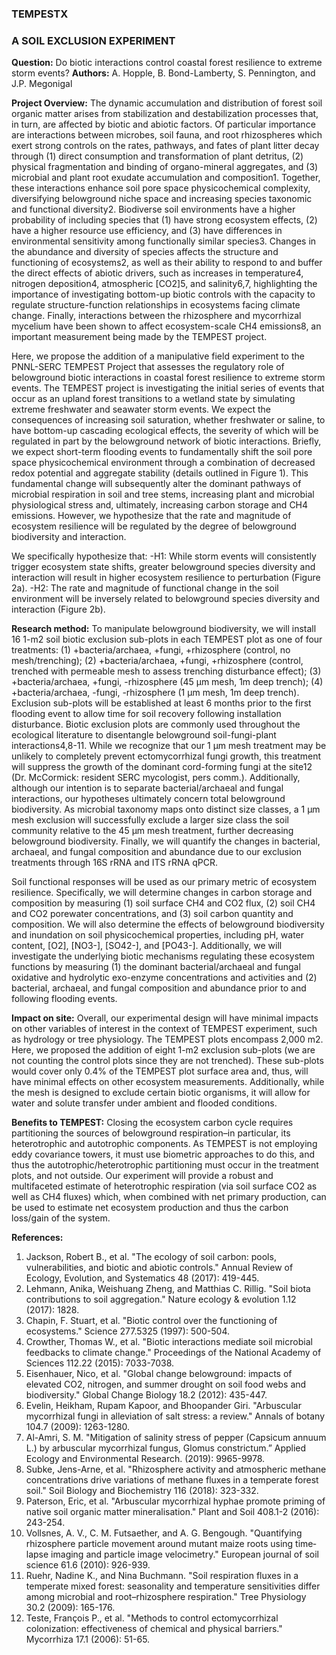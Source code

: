 ### TEMPESTX
### A SOIL EXCLUSION EXPERIMENT 

**Question:** Do biotic interactions control coastal forest resilience to extreme storm events?
**Authors:** A. Hopple, B. Bond-Lamberty, S. Pennington, and J.P. Megonigal

**Project Overview:** The dynamic accumulation and distribution of forest soil organic matter arises from stabilization and destabilization processes that, in turn, are affected by biotic and abiotic factors. Of particular importance are interactions between microbes, soil fauna, and root rhizospheres which exert strong controls on the rates, pathways, and fates of plant litter decay through (1) direct consumption and transformation of plant detritus, (2) physical fragmentation and binding of organo-mineral aggregates, and (3) microbial and plant root exudate accumulation and composition1. Together, these interactions enhance soil pore space physicochemical complexity, diversifying belowground niche space and increasing species taxonomic and functional diversity2. Biodiverse soil environments have a higher probability of including species that (1) have strong ecosystem effects, (2) have a higher resource use efficiency, and (3) have differences in environmental sensitivity among functionally similar species3. Changes in the abundance and diversity of species affects the structure and functioning of ecosystems2, as well as their ability to respond to and buffer the direct effects of abiotic drivers, such as increases in temperature4, nitrogen deposition4, atmospheric [CO2]5, and salinity6,7, highlighting the importance of investigating bottom-up biotic controls with the capacity to regulate structure-function relationships in ecosystems facing climate change. Finally, interactions between the rhizosphere and mycorrhizal mycelium have been shown to affect ecosystem-scale CH4 emissions8, an important measurement being made by the TEMPEST project.

Here, we propose the addition of a manipulative field experiment to the PNNL-SERC TEMPEST Project that assesses the regulatory role of belowground biotic interactions in coastal forest resilience to extreme storm events. The TEMPEST project is investigating the initial series of events that occur as an upland forest transitions to a wetland state by simulating extreme freshwater and seawater storm events. We expect the consequences of increasing soil saturation, whether freshwater or saline, to have bottom-up cascading ecological effects, the severity of which will be regulated in part by the belowground network of biotic interactions. Briefly, we expect short-term flooding events to fundamentally shift the soil pore space physicochemical environment through a combination of decreased redox potential and aggregate stability (details outlined in Figure 1). This fundamental change will subsequently alter the dominant pathways of microbial respiration in soil and tree stems, increasing plant and microbial physiological stress and, ultimately, increasing carbon storage and CH4 emissions. However, we hypothesize that the rate and magnitude of ecosystem resilience will be regulated by the degree of belowground biodiversity and interaction.

We specifically hypothesize that:
  -H1: While storm events will consistently trigger ecosystem state shifts, greater belowground species diversity and interaction will result in higher ecosystem resilience to perturbation (Figure 2a).
  -H2: The rate and magnitude of functional change in the soil environment will be inversely related to belowground species diversity and interaction (Figure 2b).

**Research method:** To manipulate belowground biodiversity, we will install 16 1-m2 soil biotic exclusion sub-plots in each TEMPEST plot as one of four treatments: (1) +bacteria/archaea, +fungi, +rhizosphere (control, no mesh/trenching); (2) +bacteria/archaea, +fungi, +rhizosphere (control, trenched with permeable mesh to assess trenching disturbance effect); (3) +bacteria/archaea, +fungi, -rhizosphere (45 µm mesh, 1m deep trench); (4) +bacteria/archaea, -fungi, -rhizosphere (1 µm mesh, 1m deep trench). Exclusion sub-plots will be established at least 6 months prior to the first flooding event to allow time for soil recovery following installation disturbance. Biotic exclusion plots are commonly used throughout the ecological literature to disentangle belowground soil-fungi-plant interactions4,8-11. While we recognize that our 1 µm mesh treatment may be unlikely to completely prevent ectomycorrhizal fungi growth, this treatment will suppress the growth of the dominant cord-forming fungi at the site12 (Dr. McCormick: resident SERC mycologist, pers comm.). Additionally, although our intention is to separate bacterial/archaeal and fungal interactions, our hypotheses ultimately concern total belowground biodiversity. As microbial taxonomy maps onto distinct size classes, a 1 µm mesh exclusion will successfully exclude a larger size class the soil community relative to the 45 µm mesh treatment, further decreasing belowground biodiversity. Finally, we will quantify the changes in bacterial, archaeal, and fungal composition and abundance due to our exclusion treatments through 16S rRNA and ITS rRNA qPCR.

Soil functional responses will be used as our primary metric of ecosystem resilience. Specifically, we will determine changes in carbon storage and composition by measuring (1) soil surface CH4 and CO2 flux, (2) soil CH4 and CO2 porewater concentrations, and (3) soil carbon quantity and composition. We will also determine the effects of belowground biodiversity and inundation on soil physicochemical properties, including pH, water content, [O2], [NO3-], [SO42-], and [PO43-]. Additionally, we will investigate the underlying biotic mechanisms regulating these ecosystem functions by measuring (1) the dominant bacterial/archaeal and fungal oxidative and hydrolytic exo-enzyme concentrations and activities and (2) bacterial, archaeal, and fungal composition and abundance prior to and following flooding events.

**Impact on site:** Overall, our experimental design will have minimal impacts on other variables of interest in the context of TEMPEST experiment, such as hydrology or tree physiology. The TEMPEST plots encompass 2,000 m2. Here, we proposed the addition of eight 1-m2 exclusion sub-plots (we are not counting the control plots since they are not trenched). These sub-plots would cover only 0.4% of the TEMPEST plot surface area and, thus, will have minimal effects on other ecosystem measurements. Additionally, while the mesh is designed to exclude certain biotic organisms, it will allow for water and solute transfer under ambient and flooded conditions. 

**Benefits to TEMPEST:** Closing the ecosystem carbon cycle requires partitioning the sources of belowground respiration–in particular, its heterotrophic and autotrophic components. As TEMPEST is not employing eddy covariance towers, it must use biometric approaches to do this, and thus the autotrophic/heterotrophic partitioning must occur in the treatment plots, and not outside. Our experiment will provide a robust and multifaceted estimate of heterotrophic respiration (via soil surface CO2 as well as CH4 fluxes) which, when combined with net primary production, can be used to estimate net ecosystem production and thus the carbon loss/gain of the system.

**References:**
1.	Jackson, Robert B., et al. "The ecology of soil carbon: pools, vulnerabilities, and biotic and abiotic controls." Annual Review of Ecology, Evolution, and Systematics 48 (2017): 419-445.
2.	Lehmann, Anika, Weishuang Zheng, and Matthias C. Rillig. "Soil biota contributions to soil aggregation." Nature ecology & evolution 1.12 (2017): 1828.
3.	Chapin, F. Stuart, et al. "Biotic control over the functioning of ecosystems." Science 277.5325 (1997): 500-504.
4.	Crowther, Thomas W., et al. "Biotic interactions mediate soil microbial feedbacks to climate change." Proceedings of the National Academy of Sciences 112.22 (2015): 7033-7038.
5.	Eisenhauer, Nico, et al. "Global change belowground: impacts of elevated CO2, nitrogen, and summer drought on soil food webs and biodiversity." Global Change Biology 18.2 (2012): 435-447.
6.	Evelin, Heikham, Rupam Kapoor, and Bhoopander Giri. "Arbuscular mycorrhizal fungi in alleviation of salt stress: a review." Annals of botany 104.7 (2009): 1263-1280.
7.	Al-Amri, S. M. "Mitigation of salinity stress of pepper (Capsicum annuum L.) by arbuscular mycorrhizal fungus, Glomus constrictum.” Applied Ecology and Environmental Research. (2019): 9965-9978.
8.	Subke, Jens-Arne, et al. "Rhizosphere activity and atmospheric methane concentrations drive variations of methane fluxes in a temperate forest soil." Soil Biology and Biochemistry 116 (2018): 323-332.
9.	Paterson, Eric, et al. "Arbuscular mycorrhizal hyphae promote priming of native soil organic matter mineralisation." Plant and Soil 408.1-2 (2016): 243-254.
10.	Vollsnes, A. V., C. M. Futsaether, and A. G. Bengough. "Quantifying rhizosphere particle movement around mutant maize roots using time‐lapse imaging and particle image velocimetry." European journal of soil science 61.6 (2010): 926-939.
11.	Ruehr, Nadine K., and Nina Buchmann. "Soil respiration fluxes in a temperate mixed forest: seasonality and temperature sensitivities differ among microbial and root–rhizosphere respiration." Tree Physiology 30.2 (2009): 165-176.
12.	Teste, François P., et al. "Methods to control ectomycorrhizal colonization: effectiveness of chemical and physical barriers." Mycorrhiza 17.1 (2006): 51-65.
